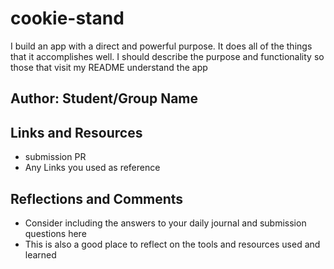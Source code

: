 # cookie-stand

I build an app with a direct and powerful purpose. It does all of the things that it accomplishes well. I should describe the purpose and functionality so those that visit my README understand the app

## Author: Student/Group Name

## Links and Resources

- submission PR
- Any Links you used as reference

## Reflections and Comments

- Consider including the answers to your daily journal and submission questions here
- This is also a good place to reflect on the tools and resources used and learned

